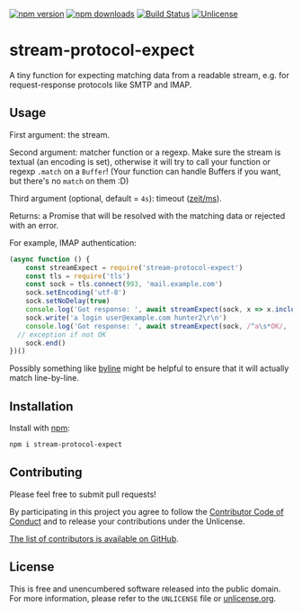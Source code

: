[![npm version](https://img.shields.io/npm/v/stream-protocol-expect.svg?style=flat)](https://www.npmjs.org/package/stream-protocol-expect)
[![npm downloads](https://img.shields.io/npm/dm/stream-protocol-expect.svg?style=flat)](https://www.npmjs.org/package/stream-protocol-expect)
[![Build Status](https://img.shields.io/travis/myfreeweb/stream-protocol-expect.svg?style=flat)](https://travis-ci.org/myfreeweb/stream-protocol-expect)
[![Unlicense](https://img.shields.io/badge/un-license-green.svg?style=flat)](http://unlicense.org)

# stream-protocol-expect

A tiny function for expecting matching data from a readable stream, e.g. for request-response protocols like SMTP and IMAP.

## Usage

First argument: the stream.

Second argument: matcher function or a regexp.
Make sure the stream is textual (an encoding is set), otherwise it will try to call your function or regexp `.match` on a `Buffer`!
(Your function can handle Buffers if you want, but there's no `match` on them :D)

Third argument (optional, default = `4s`): timeout ([zeit/ms](https://github.com/zeit/ms)).

Returns: a Promise that will be resolved with the matching data or rejected with an error.

For example, IMAP authentication:

```javascript
(async function () {
	const streamExpect = require('stream-protocol-expect')
	const tls = require('tls')
	const sock = tls.connect(993, 'mail.example.com')
	sock.setEncoding('utf-8')
	sock.setNoDelay(true)
	console.log('Got response: ', await streamExpect(sock, x => x.includes('OK')))
	sock.write('a login user@example.com hunter2\r\n')
	console.log('Got response: ', await streamExpect(sock, /^a\s*OK/, '1s'))
  // exception if not OK
	sock.end()
})()
```

Possibly something like [byline](https://github.com/jahewson/node-byline) might be helpful to ensure that it will actually match line-by-line.

## Installation

Install with [npm]:

```bash
npm i stream-protocol-expect
```

[npm]: https://www.npmjs.com

## Contributing

Please feel free to submit pull requests!

By participating in this project you agree to follow the [Contributor Code of Conduct](http://contributor-covenant.org/version/1/4/) and to release your contributions under the Unlicense.

[The list of contributors is available on GitHub](https://github.com/myfreeweb/stream-protocol-expect/graphs/contributors).

## License

This is free and unencumbered software released into the public domain.  
For more information, please refer to the `UNLICENSE` file or [unlicense.org](http://unlicense.org).
